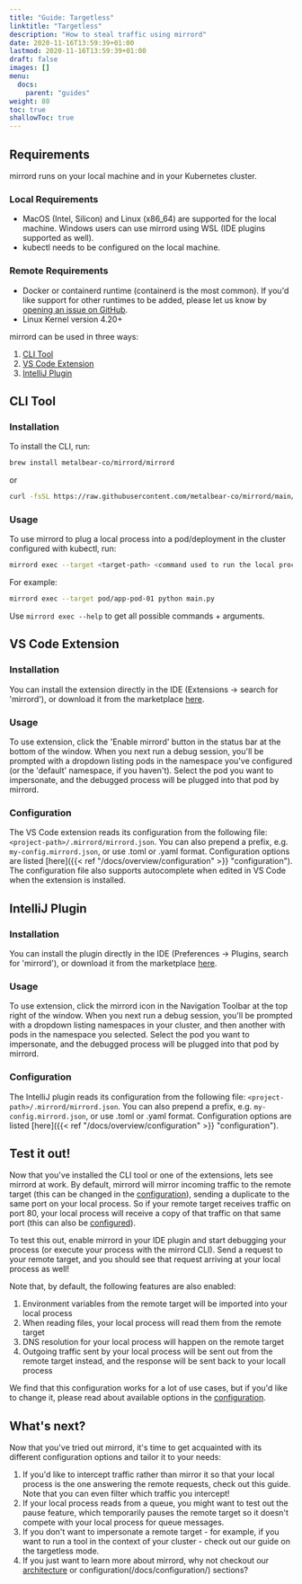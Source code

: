 ```yaml
---
title: "Guide: Targetless"
linktitle: "Targetless"
description: "How to steal traffic using mirrord"
date: 2020-11-16T13:59:39+01:00
lastmod: 2020-11-16T13:59:39+01:00
draft: false
images: []
menu:
  docs:
    parent: "guides"
weight: 80
toc: true
shallowToc: true
---
```




## Requirements

mirrord runs on your local machine and in your Kubernetes cluster.

### Local Requirements

- MacOS (Intel, Silicon) and Linux (x86_64) are supported for the local machine. Windows users can use mirrord using WSL (IDE plugins supported as well).
- kubectl needs to be configured on the local machine.

### Remote Requirements

- Docker or containerd runtime (containerd is the most common). If you'd like support for other runtimes to be added, please let us know by [opening an issue on GitHub](https://github.com/metalbear-co/mirrord/issues/new?assignees=&labels=enhancement&template=feature_request.md).
- Linux Kernel version 4.20+

mirrord can be used in three ways:

1. [CLI Tool](#cli-tool)
2. [VS Code Extension](#vs-code-extension)
3. [IntelliJ Plugin](#intellij-plugin)

## CLI Tool

### Installation

To install the CLI, run:

```bash
brew install metalbear-co/mirrord/mirrord
```
or
```bash
curl -fsSL https://raw.githubusercontent.com/metalbear-co/mirrord/main/scripts/install.sh | bash
```

### Usage

To use mirrord to plug a local process into a pod/deployment in the cluster configured with kubectl, run:

```bash
mirrord exec --target <target-path> <command used to run the local process>
```

For example:

```bash
mirrord exec --target pod/app-pod-01 python main.py
```

Use `mirrord exec --help` to get all possible commands + arguments.


## VS Code Extension

### Installation

You can install the extension directly in the IDE (Extensions -> search for 'mirrord'), or download it from the marketplace [here](https://marketplace.visualstudio.com/items?itemName=MetalBear.mirrord).

### Usage

To use extension, click the 'Enable mirrord' button in the status bar at the bottom of the window. When you next run a debug session, you'll be prompted with a dropdown listing pods in the namespace you've configured (or the 'default' namespace, if you haven't). Select the pod you want to impersonate, and the debugged process will be plugged into that pod by mirrord.

### Configuration

The VS Code extension reads its configuration from the following file: `<project-path>/.mirrord/mirrord.json`. You can also prepend a prefix, e.g. `my-config.mirrord.json`, or use .toml or .yaml format.
Configuration options are listed [here]({{< ref "/docs/overview/configuration" >}} "configuration"). The configuration file also supports autocomplete when edited in VS Code when the extension is installed.

## IntelliJ Plugin

### Installation

You can install the plugin directly in the IDE (Preferences -> Plugins, search for 'mirrord'), or download it from the marketplace [here](https://plugins.jetbrains.com/plugin/19772-mirrord).

### Usage

To use extension, click the mirrord icon in the Navigation Toolbar at the top right of the window. When you next run a debug session, you'll be prompted with a dropdown listing namespaces in your cluster, and then another with pods in the namespace you selected. Select the pod you want to impersonate, and the debugged process will be plugged into that pod by mirrord.

### Configuration

The IntelliJ plugin reads its configuration from the following file: `<project-path>/.mirrord/mirrord.json`. You can also prepend a prefix, e.g. `my-config.mirrord.json`, or use .toml or .yaml format.
Configuration options are listed [here]({{< ref "/docs/overview/configuration" >}} "configuration").


## Test it out!
Now that you've installed the CLI tool or one of the extensions, lets see mirrord at work. By default, mirrord will mirror incoming traffic to the remote target (this can be changed in the [configuration](/docs/overview/configuration/#feature-network-incoming-mode)), sending a duplicate to the same port on your local process. So if your remote target receives traffic on port 80, your local process will receive a copy of that traffic on that same port (this can also be [configured](/docs/overview/configuration/#feature-network-incoming-port_mapping)). 

To test this out, enable mirrord in your IDE plugin and start debugging your process (or execute your process with the mirrord CLI). Send a request to your remote target, and you should see that request arriving at your local process as well!

Note that, by default, the following features are also enabled: 
1. Environment variables from the remote target will be imported into your local process
2. When reading files, your local process will read them from the remote target
3. DNS resolution for your local process will happen on the remote target
4. Outgoing traffic sent by your local process will be sent out from the remote target instead, and the response will be sent back to your locall process

We find that this configuration works for a lot of use cases, but if you'd like to change it, please read about available options in the [configuration](/docs/overview/configuration/).

## What's next?
Now that you've tried out mirrord, it's time to get acquainted with its different configuration options and tailor it to your needs:
1. If you'd like to intercept traffic rather than mirror it so that your local process is the one answering the remote requests, check out this guide. Note that you can even filter which traffic you intercept!
2. If your local process reads from a queue, you might want to test out the pause feature, which temporarily pauses the remote target so it doesn't compete with your local process for queue messages.
3. If you don't want to impersonate a remote target - for example, if you want to run a tool in the context of your cluster - check out our guide on the targetless mode.
4. If you just want to learn more about mirrord, why not checkout our [architecture](/docs/architecture/) or configuration(/docs/configuration/) sections?
